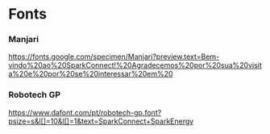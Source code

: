# Fonts

### Manjari

https://fonts.google.com/specimen/Manjari?preview.text=Bem-vindo%20ao%20SparkConnect!%20Agradecemos%20por%20sua%20visita%20e%20por%20se%20interessar%20em%20

### Robotech GP

https://www.dafont.com/pt/robotech-gp.font?psize=s&l[]=10&l[]=1&text=SparkConnect+SparkEnergy
